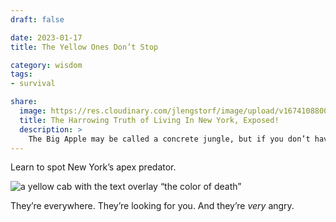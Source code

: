 ```yaml
---
draft: false

date: 2023-01-17
title: The Yellow Ones Don’t Stop

category: wisdom
tags:
- survival

share:
  image: https://res.cloudinary.com/jlengstorf/image/upload/v1674108800/blog/yellow-ones-dont-stop.jpg
  title: The Harrowing Truth of Living In New York, Exposed!
  description: >
    The Big Apple may be called a concrete jungle, but if you don’t have the cheat codes for this game of Frogger then it’ll be game over for you, friendo.
---
```


Learn to spot New York’s apex predator.

![a yellow cab with the text overlay “the color of death”](https://res.cloudinary.com/jlengstorf/image/upload/v1674108800/blog/yellow-ones-dont-stop.jpg)

They’re everywhere. They’re looking for you. And they’re _very_ angry.